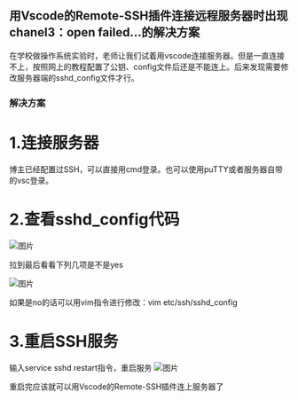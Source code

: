 ## 用Vscode的Remote-SSH插件连接远程服务器时出现chanel3：open failed...的解决方案

在学校做操作系统实验时，老师让我们试着用vscode连接服务器。但是一直连接不上，按照网上的教程配置了公钥、config文件后还是不能连上。后来发现需要修改服务器端的sshd_config文件才行。

### 解决方案


# 1.连接服务器
博主已经配置过SSH，可以直接用cmd登录。也可以使用puTTY或者服务器自带的vsc登录。
# 2.查看sshd_config代码
![图片](https://user-images.githubusercontent.com/80083843/118526289-a9ed7b80-b772-11eb-935a-5cfe5f28da52.png)

拉到最后看看下列几项是不是yes

![图片](https://user-images.githubusercontent.com/80083843/118526506-e325eb80-b772-11eb-9578-cd52bdb16d2d.png)

如果是no的话可以用vim指令进行修改：vim etc/ssh/sshd_config
# 3.重启SSH服务
输入service sshd restart指令，重启服务
![图片](https://user-images.githubusercontent.com/80083843/118527669-161caf00-b774-11eb-8eaa-1204df647490.png)

重启完应该就可以用Vscode的Remote-SSH插件连上服务器了



